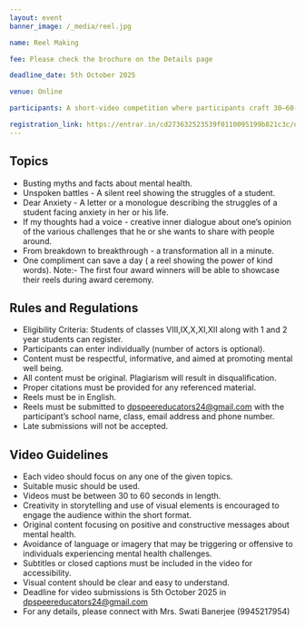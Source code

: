 ```yaml
---
layout: event
banner_image: /_media/reel.jpg

name: Reel Making

fee: Please check the brochure on the Details page

deadline_date: 5th October 2025

venue: Online

participants: A short-video competition where participants craft 30–60-second reels centered on a mental-health topic, demonstrating storytelling flair, visual innovation, and accessibility, with an emphasis on positive, constructive messaging.

registration_link: https://entrar.in/cd273632523539f0110095199b821c3c/onlineRegistrationConclave/3
---
```


## Topics
- Busting myths and facts about mental health.
- Unspoken battles - A silent reel showing the struggles of a student.
- Dear Anxiety - A letter or a monologue describing the struggles of a student facing anxiety in her or his life.
- If my thoughts had a voice - creative inner dialogue about one’s opinion of the various challenges that he or she wants to share with people around.
- From breakdown to breakthrough - a transformation all in a minute. 
- One compliment can save a day ( a reel showing the power of kind words).
Note:- The first four award winners will be able to showcase their reels during award ceremony.

## Rules and Regulations
- Eligibility Criteria: Students of classes VIII,IX,X,XI,XII along with 1 and 2 year students can register.
- Participants can enter individually (number of actors is optional).
- Content must be respectful, informative, and aimed at promoting mental well being.
- All content must be original. Plagiarism will result in disqualification.
- Proper citations must be provided for any referenced material.
- Reels must be in English.
- Reels must be submitted to dpspeereducators24@gmail.com with the participant’s school name, class, email address and phone number.
- Late submissions will not be accepted.


## Video Guidelines
- Each video should focus on any one of the given topics.
- Suitable music should be used.
- Videos must be between 30 to 60 seconds in length.
- Creativity in storytelling and use of visual elements is encouraged to engage the audience within the short format.
- Original content focusing on positive and constructive messages about mental health.
- Avoidance of language or imagery that may be triggering or offensive to individuals experiencing mental health challenges.
- Subtitles or closed captions must be included in the video for accessibility.
- Visual content should be clear and easy to understand.
- Deadline for video submissions is 5th October 2025 in dpspeereducators24@gmail.com
- For any details, please connect with Mrs. Swati Banerjee (9945217954)